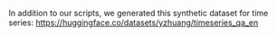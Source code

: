 In addition to our scripts, we generated this synthetic dataset for time series: https://huggingface.co/datasets/yzhuang/timeseries_qa_en
